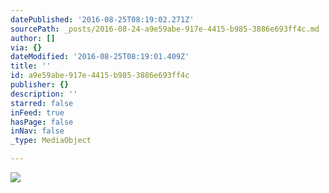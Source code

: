 ```yaml
---
datePublished: '2016-08-25T08:19:02.271Z'
sourcePath: _posts/2016-08-24-a9e59abe-917e-4415-b985-3886e693ff4c.md
author: []
via: {}
dateModified: '2016-08-25T08:19:01.409Z'
title: ''
id: a9e59abe-917e-4415-b985-3886e693ff4c
publisher: {}
description: ''
starred: false
inFeed: true
hasPage: false
inNav: false
_type: MediaObject

---
```

![](https://the-grid-user-content.s3-us-west-2.amazonaws.com/4b61278c-f3d9-4d98-8ebd-4ea2e072bdb9.jpg)